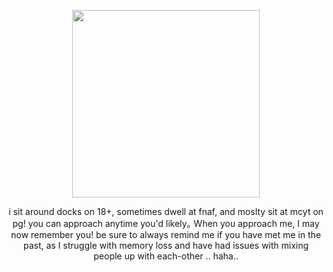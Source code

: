 
<p align="center">
<img src="https://github.com/toyhouses/toyhouses/assets/123710059/be986d95-f202-4ea4-8fff-009c6f0a4a21" width="300" height="300![2tppzn (1)
00" border=""/>
</p>

<p align="center"> i sit around docks on 18+, sometimes dwell at fnaf, and moslty sit at mcyt on pg! you can approach anytime you'd likely｡ When you approach me, I may now remember you! be sure to always remind me if you have met me in the past, as I struggle with memory loss and have had issues with mixing people up with each-other .. haha..</p>

